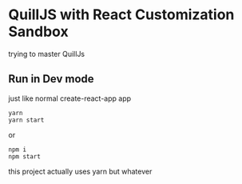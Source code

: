 # QuillJS with React Customization Sandbox

trying to master QuillJs

## Run in Dev mode

just like normal create-react-app app

```
yarn
yarn start
```

or

```
npm i
npm start
```

this project actually uses yarn but whatever
